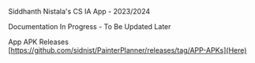 Siddhanth Nistala's CS IA App - 2023/2024

Documentation In Progress - To Be Updated Later

App APK Releases [https://github.com/sidnist/PainterPlanner/releases/tag/APP-APKs](Here)
